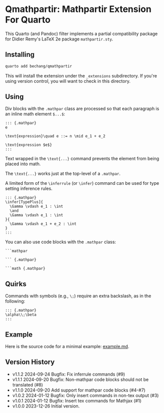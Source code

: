 # Qmathpartir: Mathpartir Extension For Quarto

This Quarto (and Pandoc) filter implements a partial compatibility package for Didier Remy's LaTeX 2e package `mathpartir.sty`.

## Installing

```bash
quarto add bechang/qmathpartir
```

This will install the extension under the `_extensions` subdirectory.
If you're using version control, you will want to check in this directory.

## Using

Div blocks with the `.mathpar` class are processed so that each paragraph is an inline math element `$...$`:

```
::: {.mathpar}
e

\text{expression}\quad e ::= n \mid e_1 + e_2

\text{expression $e$}
:::
```

Text wrapped in the `\text{...}` command prevents the element from being placed into math.

The `\text{...}` works just at the top-level of a `.mathpar`.

A limited form of the `\inferrule` (or `\infer`) command can be used for type setting inference rules.

```
::: {.mathpar}
\infer[TypePlus]{
  \Gamma \vdash e_1 : \int
  \and
  \Gamma \vdash e_1 : \int
}{
  \Gamma \vdash e_1 + e_2 : \int
}
:::
```

You can also use code blocks with the `.mathpar` class:

```
```mathpar
```

```
``` {.mathpar}
```

```
```math {.mathpar}
```

## Quirks

Commands with symbols (e.g., `\;`) require an extra backslash, as in the following:

```
::: {.mathpar}
\alpha\\;\beta
:::
```

## Example

Here is the source code for a minimal example: [example.md](example.md).

## Version History

- v1.1.2 2024-09-24 Bugfix: Fix inferrule commands (#9)
- v1.1.1 2024-09-20 Bugfix: Non-mathpar code blocks should not be translated (#8)
- v1.1.0 2024-09-20 Add support for mathpar code blocks (#4-#7)
- v1.0.2 2024-01-12 Bugfix: Only insert commands in non-tex output (#3)
- v1.0.1 2024-01-12 Bugfix: Insert tex commands for Mathjax (#1)
- v1.0.0 2023-12-26 Initial version.
